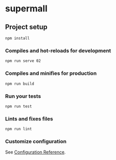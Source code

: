 # supermall

## Project setup
```
npm install
```

### Compiles and hot-reloads for development
```
npm run serve 02
```

### Compiles and minifies for production
```
npm run build
```

### Run your tests
```
npm run test
```

### Lints and fixes files
```
npm run lint
```

### Customize configuration
See [Configuration Reference](https://cli.vuejs.org/config/).
